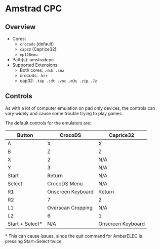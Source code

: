 # Amstrad CPC

## Overview

- Cores:
  - `crocods` (default)
  - `cap32` (Caprice32)
  - `ep128emu`
- Path(s): amstradcpc
- Supported Extensions:
  - Both cores: `.dsk .sna`
  - crocods: `.kcr`
  - cap32: `.tap .cdt .voc .m3u .zip .7z`

## Controls

As with a lot of computer emulation on pad only devices, the controls can vary widely and cause some trouble trying to play games.

The default controls for the emulators are:

| Button             | CrocoDS           | Caprice32         |
|--------------------|-------------------|-------------------|
| A                  | X                 | X                 |
| B                  | Z                 | Z                 |
| X                  | 2                 | N/A               |
| Y                  | 3                 | N/A               |
| Start              | Return            | N/A               |
| Select             | CrocoDS Menu      | N/A               |
| R1                 | Onscreen Keyboard | Return            |
| R2                 | 7                 | 2                 |
| L1                 | Overscan Cropping | N/A               |
| L2                 | 6                 | 1                 |
| Start + Select*    | N/A               | Onscreen Keyboard |

\* This can cause issues, since the quit command for AmberELEC is pressing Start+Select twice
